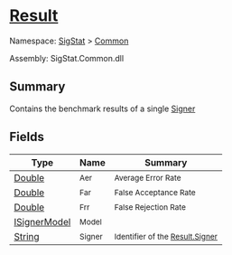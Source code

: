 # [Result](./Result.md)

Namespace: [SigStat]() > [Common](./README.md)

Assembly: SigStat.Common.dll

## Summary
Contains the benchmark results of a single [Signer](https://github.com/hargitomi97/sigstat/blob/master/docs/md/SigStat/Common/Signer.md)

## Fields

| Type | Name | Summary | 
| --- | --- | --- | 
| [Double](https://docs.microsoft.com/en-us/dotnet/api/System.Double) | <sub>Aer</sub> | <sub>Average Error Rate</sub> | 
| [Double](https://docs.microsoft.com/en-us/dotnet/api/System.Double) | <sub>Far</sub> | <sub>False Acceptance Rate</sub> | 
| [Double](https://docs.microsoft.com/en-us/dotnet/api/System.Double) | <sub>Frr</sub> | <sub>False Rejection Rate</sub> | 
| [ISignerModel](./Pipeline/ISignerModel.md) | <sub>Model</sub> | <sub></sub> | 
| [String](https://docs.microsoft.com/en-us/dotnet/api/System.String) | <sub>Signer</sub> | <sub>Identifier of the [Result.Signer](https://github.com/hargitomi97/sigstat/blob/master/docs/md/SigStat/Common/Result.md)</sub> | 


